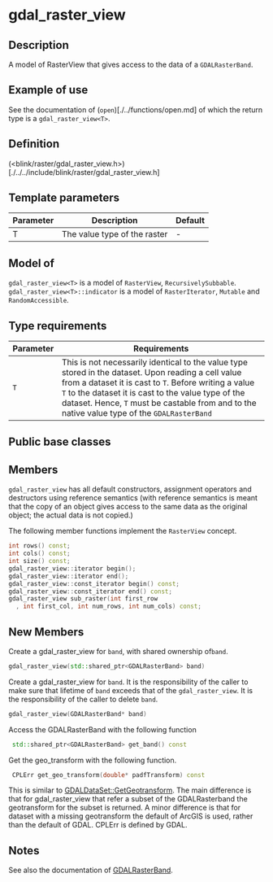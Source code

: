 # gdal_raster_view<T>

## Description
A model of RasterView that gives access to the data of a `GDALRasterBand`. 

## Example of use
See the documentation of (`open`)[./../functions/open.md] of which the return type is a `gdal_raster_view<T>`.

## Definition
(<blink/raster/gdal_raster_view.h>)[./../../include/blink/raster/gdal_raster_view.h]

## Template parameters
|Parameter|Description|Default|
|----------|--------|---------|
|T|The value type of the raster| - |

## Model of
`gdal_raster_view<T>` is a model of `RasterView`, `RecursivelySubbable`.
`gdal_raster_view<T>::indicator` is a model of `RasterIterator`, `Mutable` and `RandomAccessible`.

## Type requirements
|Parameter|Requirements|
|----------|--------|
|`T`|This is not necessarily identical to the value type stored in the dataset. Upon reading a cell value from a dataset it is cast to `T`. Before writing a value `T` to the dataset it is cast to the value type of the dataset. Hence, `T` must be castable from and to the native value type of the `GDALRasterBand`|

## Public base classes
  
## Members
`gdal_raster_view` has all default constructors, assignment operators and destructors using reference semantics (with reference semantics is meant that the copy of an object gives access to the same data as the original object; the actual data is not copied.)

The following member functions implement the `RasterView` concept.
```cpp
int rows() const; 
int cols() const;
int size() const; 
gdal_raster_view::iterator begin(); 
gdal_raster_view::iterator end();
gdal_raster_view::const_iterator begin() const;
gdal_raster_view::const_iterator end() const;
gdal_raster_view sub_raster(int first_row
  , int first_col, int num_rows, int num_cols) const;
```

## New Members
Create a gdal_raster_view for `band`, with shared ownership of`band`.
```cpp
gdal_raster_view(std::shared_ptr<GDALRasterBand> band)
```

Create a gdal_raster_view for `band`. It is the responsibility of the caller to make sure that lifetime of `band` exceeds that of the `gdal_raster_view`. It is the responsibility of the caller to delete `band`.
```cpp
gdal_raster_view(GDALRasterBand* band)
```

Access the GDALRasterBand with the following function
```cpp
 std::shared_ptr<GDALRasterBand> get_band() const 
```

Get the geo_transform with the following function.
```cpp
 CPLErr get_geo_transform(double* padfTransform) const
```

This is similar to [GDALDataSet::GetGeotransform](http://www.gdal.org/classGDALDataset.html#a5101119705f5fa2bc1344ab26f66fd1d). The main difference is that for gdal_raster_view that refer a subset of the GDALRasterband the geotransform for the subset is returned. A minor difference is that for dataset with a missing geotransform the default of ArcGIS is used, rather than the default of GDAL. CPLErr is defined by GDAL. 

## Notes 
See also the documentation of [GDALRasterBand](http://www.gdal.org/classGDALRasterBand.html).

